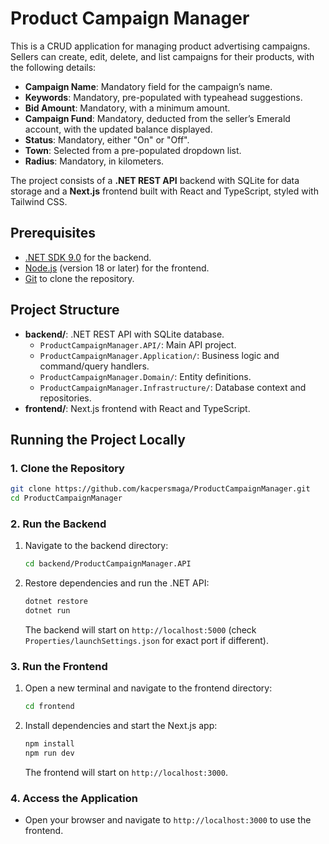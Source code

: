 # Product Campaign Manager

This is a CRUD application for managing product advertising campaigns. Sellers can create, edit, delete, and list campaigns for their products, with the following details:

- **Campaign Name**: Mandatory field for the campaign’s name.
- **Keywords**: Mandatory, pre-populated with typeahead suggestions.
- **Bid Amount**: Mandatory, with a minimum amount.
- **Campaign Fund**: Mandatory, deducted from the seller’s Emerald account, with the updated balance displayed.
- **Status**: Mandatory, either "On" or "Off".
- **Town**: Selected from a pre-populated dropdown list.
- **Radius**: Mandatory, in kilometers.

The project consists of a **.NET REST API** backend with SQLite for data storage and a **Next.js** frontend built with React and TypeScript, styled with Tailwind CSS.

## Prerequisites

- [.NET SDK 9.0](https://dotnet.microsoft.com/download/dotnet/9.0) for the backend.
- [Node.js](https://nodejs.org/) (version 18 or later) for the frontend.
- [Git](https://git-scm.com/) to clone the repository.

## Project Structure

- **backend/**: .NET REST API with SQLite database.
  - `ProductCampaignManager.API/`: Main API project.
  - `ProductCampaignManager.Application/`: Business logic and command/query handlers.
  - `ProductCampaignManager.Domain/`: Entity definitions.
  - `ProductCampaignManager.Infrastructure/`: Database context and repositories.
- **frontend/**: Next.js frontend with React and TypeScript.

## Running the Project Locally

### 1. Clone the Repository
```bash
git clone https://github.com/kacpersmaga/ProductCampaignManager.git
cd ProductCampaignManager
```

### 2. Run the Backend
1. Navigate to the backend directory:
   ```bash
   cd backend/ProductCampaignManager.API
   ```
2. Restore dependencies and run the .NET API:
   ```bash
   dotnet restore
   dotnet run
   ```
   The backend will start on `http://localhost:5000` (check `Properties/launchSettings.json` for exact port if different).

### 3. Run the Frontend
1. Open a new terminal and navigate to the frontend directory:
   ```bash
   cd frontend
   ```
2. Install dependencies and start the Next.js app:
   ```bash
   npm install
   npm run dev
   ```
   The frontend will start on `http://localhost:3000`.

### 4. Access the Application
- Open your browser and navigate to `http://localhost:3000` to use the frontend.
